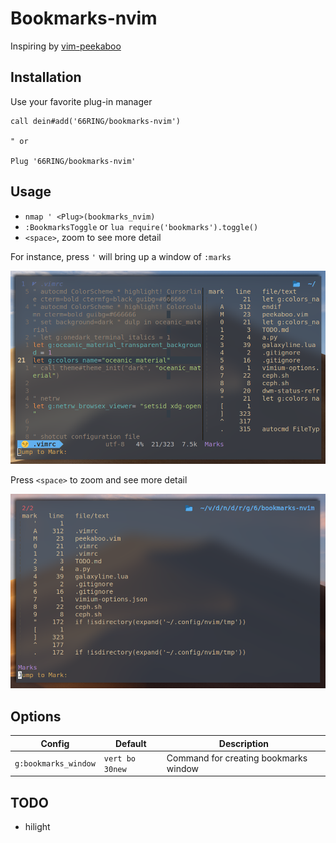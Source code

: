 # Bookmarks-nvim

Inspiring by [vim-peekaboo](https://github.com/junegunn/vim-peekaboo)

## Installation

Use your favorite plug-in manager

```vim
call dein#add('66RING/bookmarks-nvim')

" or

Plug '66RING/bookmarks-nvim'
```

## Usage

- `nmap ' <Plug>(bookmarks_nvim)`
- `:BookmarksToggle` or `lua require('bookmarks').toggle()`
- `<space>`, zoom to see more detail

For instance, press `'` will bring up a window of `:marks`

![bringup](https://raw.githubusercontent.com/66RING/bookmarks-nvim/master/.github/images/img.png)

Press `<space>` to zoom and see more detail

![bringup](https://raw.githubusercontent.com/66RING/bookmarks-nvim/master/.github/images/detail.png)


## Options

| Config               | Default         | Description                           |
|----------------------|-----------------|---------------------------------------|
| `g:bookmarks_window` | `vert bo 30new` | Command for creating bookmarks window |

## TODO

- hilight
